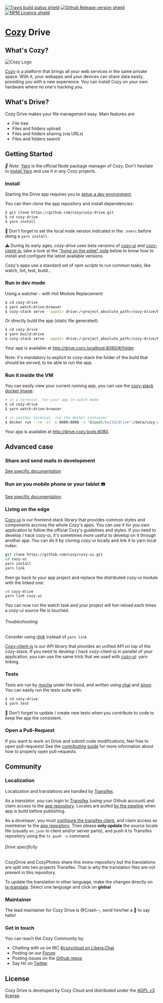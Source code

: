 [![Travis build status shield](https://img.shields.io/travis/cozy/cozy-drive.svg?branch=master)](https://travis-ci.org/cozy/cozy-drive)
[![Github Release version shield](https://img.shields.io/github/tag/cozy/cozy-drive.svg)](https://github.com/cozy/cozy-drive/releases)
[![NPM Licence shield](https://img.shields.io/github/license/cozy/cozy-drive.svg)](https://github.com/cozy/cozy-drive/blob/master/LICENSE)


[Cozy] Drive
=====


What's Cozy?
----

![Cozy Logo](https://cdn.rawgit.com/cozy/cozy-guidelines/master/templates/cozy_logo_small.svg)

[Cozy] is a platform that brings all your web services in the same private space.  With it, your webapps and your devices can share data easily, providing you with a new experience. You can install Cozy on your own hardware where no one's tracking you.


What's Drive?
----

Cozy Drive makes your file management easy. Main features are:

- File tree
- Files and folders upload.
- Files and folders sharing (via URLs)
- Files and folders search


Getting Started
----

_:pushpin: Note:_ [Yarn] is the official Node package manager of Cozy. Don't hesitate to [install Yarn][yarn-install] and use it in any Cozy projects.

### Install

Starting the Drive app requires you to [setup a dev environment][setup].

You can then clone the app repository and install dependencies:

```sh
$ git clone https://github.com/cozy/cozy-drive.git
$ cd cozy-drive
$ yarn install
```

:pushpin: Don't forget to set the local node version indicated in the `.nvmrc` before doing a `yarn install`.

:warning: During its early ages, _cozy-drive_ uses beta versions of [cozy-ui] and [cozy-client-js], take a look at the ["living on the edge" note](#living-on-the-edge) below to know how to install and configure the latest available versions.

Cozy's apps use a standard set of _npm scripts_ to run common tasks, like watch, lint, test, build…

### Run in dev mode

Using a watcher - with Hot Module Replacement:
```sh
$ cd cozy-drive
$ yarn watch:drive:browser
$ cozy-stack serve --appdir drive:/<project_absolute_path>/cozy-drive/build/drive
```

Or directly build the app (static file generated):
```sh
$ cd cozy-drive
$ yarn build:drive
$ cozy-stack serve --appdir drive:/<project_absolute_path>/cozy-drive/build/drive
```

Your app is available at http://drive.cozy.localhost:8080/#/folder

Note: it's mandatory to explicit to cozy-stack the folder of the build that should be served, to be able to run the app.

### Run it inside the VM

You can easily view your current running app, you can use the [cozy-stack docker image][cozy-stack-docker]:

```sh
# in a terminal, run your app in watch mode
$ cd cozy-drive
$ yarn watch:drive:browser
```

```sh
# in another terminal, run the docker container
$ docker run --rm -it -p 8080:8080 -v "$(pwd)/build/drive":/data/cozy-app/drive cozy/cozy-app-dev
```

Your app is available at http://drive.cozy.tools:8080.

Advanced case
----

### Share and send mails in development

[See specific documentation](src/sharing/README.md)

### Run on you mobile phone or your tablet :phone:

[See specific documentation](src/drive/targets/mobile/README.md).


### Living on the edge

[Cozy-ui] is our frontend stack library that provides common styles and components accross the whole Cozy's apps. You can use it for you own application to follow the official Cozy's guidelines and styles. If you need to develop / hack cozy-ui, it's sometimes more useful to develop on it through another app. You can do it by cloning cozy-ui locally and link it to yarn local index:

```sh
git clone https://github.com/cozy/cozy-ui.git
cd cozy-ui
yarn install
yarn link
```

then go back to your app project and replace the distributed cozy-ui module with the linked one:

```sh
cd cozy-drive
yarn link cozy-ui
```

You can now run the watch task and your project will hot-reload each times a cozy-ui source file is touched.

###### Troubleshooting
Consider using [rlink] instead of `yarn link`


[Cozy-client-js] is our API library that provides an unified API on top of the cozy-stack. If you need to develop / hack cozy-client-js in parallel of your application, you can use the same trick that we used with [cozy-ui]: yarn linking.


### Tests

Tests are run by [mocha] under the hood, and written using [chai] and [sinon]. You can easily run the tests suite with:

```sh
$ cd cozy-drive
$ yarn test
```

:pushpin: Don't forget to update / create new tests when you contribute to code to keep the app the consistent.


### Open a Pull-Request

If you want to work on Drive and submit code modifications, feel free to open pull-requests! See the [contributing guide][contribute] for more information about how to properly open pull-requests.


Community
---------

### Localization

Localization and translations are handled by [Transifex][tx].

As a _translator_, you can login to [Transifex][tx-signin] (using your Github account) and claim access to the [app repository][tx-app]. Locales are pulled [by the pipeline][yarn tx in travis.yml] when app is build before publishing.

As a _developer_, you must [configure the transifex client][tx-client], and claim access as _maintainer_ to the [app repository][tx-app]. Then please **only update** the source locale file (usually `en.json` in client and/or server parts), and push it to Transifex repository using the `tx push -s` command.

###### Drive specificity

CozyDrive and CozyPhotos share this mono-repository but the translations are split into two projects Transifex.
That is why the translation files are not present in this repository.

To update the translation in other language, make the changes directly on [tx-translate]. Select one language and click on **global**

### Maintainer

The lead maintainer for Cozy Drive is @Crash--, send him/her a :beers: to say hello!

### Get in touch

You can reach the Cozy Community by:

- Chatting with us on IRC [#cozycloud on Libera.Chat][libera]
- Posting on our [Forum][forum]
- Posting issues on the [Github repos][github]
- Say Hi! on [Twitter][twitter]


License
-------

Cozy Drive is developed by Cozy Cloud and distributed under the [AGPL v3 license][agpl-3.0].



[cozy]: https://cozy.io "Cozy Cloud"
[setup]: https://docs.cozy.io/en/tutorials/app/#install-the-development-environment "Cozy dev docs: Set up the Development Environment"
[yarn]: https://yarnpkg.com/
[yarn-install]: https://yarnpkg.com/en/docs/install
[cozy-ui]: https://github.com/cozy/cozy-ui
[rlink]: https://gist.github.com/ptbrowne/add609bdcf4396d32072acc4674fff23
[cozy-client-js]: https://github.com/cozy/cozy-client-js/
[cozy-stack-docker]: https://github.com/cozy/cozy-stack/blob/master/docs/client-app-dev.md#with-docker
[doctypes]: https://cozy.github.io/cozy-doctypes/
[bill-doctype]: https://github.com/cozy/cozy-konnector-libs/blob/master/models/bill.js
[konnector-doctype]: https://github.com/cozy/cozy-konnector-libs/blob/master/models/base_model.js
[konnectors]: https://github.com/cozy/cozy-konnector-libs
[agpl-3.0]: https://www.gnu.org/licenses/agpl-3.0.html
[contribute]: CONTRIBUTING.md
[tx]: https://www.transifex.com/cozy/
[tx-signin]: https://www.transifex.com/signin/
[tx-app]: https://www.transifex.com/cozy/cozy-drive/dashboard/
[tx-translate]: https://www.transifex.com/cozy/cozy-drive/translate/
[tx-client]: http://docs.transifex.com/client/
[libera]: https://web.libera.chat/#cozycloud
[forum]: https://forum.cozy.io/
[github]: https://github.com/cozy/
[twitter]: https://twitter.com/cozycloud
[nvm]: https://github.com/creationix/nvm
[cozy-dev]: https://github.com/cozy/cozy-dev/
[mocha]: https://mochajs.org/
[chai]: http://chaijs.com/
[sinon]: http://sinonjs.org/
[checkbox]: https://help.github.com/articles/basic-writing-and-formatting-syntax/#task-lists
[yarn tx in travis.yml]: .travis.yml#L41
